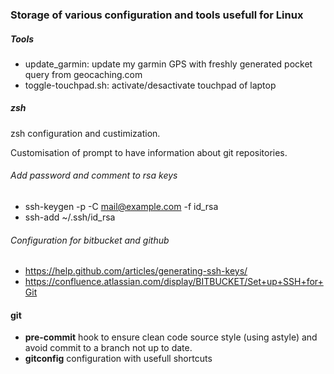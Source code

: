 ### Storage of various configuration and tools usefull for Linux
##### Tools
* update_garmin: update my garmin GPS with freshly generated pocket query from geocaching.com
* toggle-touchpad.sh: activate/desactivate touchpad of laptop

##### zsh
zsh configuration and custimization.

Customisation of prompt to have information about git repositories.

###### Add password and comment to rsa keys
* ssh-keygen -p -C mail@example.com -f id_rsa
* ssh-add ~/.ssh/id_rsa

###### Configuration for bitbucket and github
* https://help.github.com/articles/generating-ssh-keys/
* https://confluence.atlassian.com/display/BITBUCKET/Set+up+SSH+for+Git

#### git
* **pre-commit** hook to ensure clean code source style (using astyle) and avoid commit to a branch not up to date.
* **gitconfig** configuration with usefull shortcuts 
